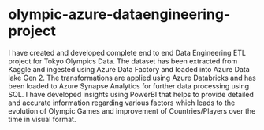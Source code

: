 # olympic-azure-dataengineering-project
I have created and developed complete end to end Data Engineering ETL project for Tokyo Olympics Data. The dataset has been extracted from Kaggle and ingested using Azure Data Factory and loaded into Azure Data lake Gen 2. The transformations are applied using Azure Databricks and has been loaded to Azure Synapse Analytics for further data processing using SQL. I have developed insights using PowerBI that helps to provide detailed and accurate information regarding various factors which leads to the evolution of Olympic Games and improvement of Countries/Players over the time in visual format.
